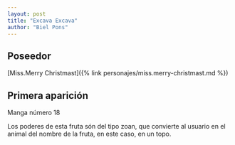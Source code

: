 ```yaml
---
layout: post
title: "Excava Excava"
author: "Biel Pons"
---
```


## Poseedor

[Miss.Merry Christmast]({% link personajes/miss.merry-christmast.md %})

## Primera aparición

Manga número 18

Los poderes de esta fruta són del tipo zoan, que convierte al usuario en el animal del nombre de la fruta, en este caso, en un topo.
